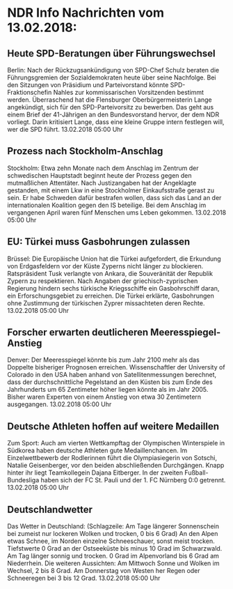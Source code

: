 # NDR Info Nachrichten vom 13.02.2018:


## Heute SPD-Beratungen über Führungswechsel
Berlin: Nach der Rückzugsankündigung von SPD-Chef Schulz beraten die Führungsgremien der Sozialdemokraten heute über seine Nachfolge. Bei den Sitzungen von Präsidium und Parteivorstand könnte SPD-Fraktionschefin Nahles zur kommissarischen Vorsitzenden bestimmt werden. Überraschend hat die Flensburger Oberbürgermeisterin Lange angekündigt, sich für den SPD-Parteivorsitz zu bewerben. Das geht aus einem Brief der 41-Jährigen an den Bundesvorstand hervor, der dem NDR vorliegt. Darin kritisiert Lange, dass eine kleine Gruppe intern festlegen will, wer die SPD führt. 13.02.2018 05:00 Uhr 

## Prozess nach Stockholm-Anschlag
Stockholm: Etwa zehn Monate nach dem Anschlag im Zentrum der schwedischen Hauptstadt beginnt heute der Prozess gegen den mutmaßlichen Attentäter. Nach Justizangaben hat der Angeklagte gestanden, mit einem Lkw in eine Stockholmer Einkaufsstraße gerast zu sein. Er habe Schweden dafür bestrafen wollen, dass sich das Land an der internationalen Koalition gegen den IS beteilige. Bei dem Anschlag im vergangenen April waren fünf Menschen ums Leben gekommen. 13.02.2018 05:00 Uhr 

## EU: Türkei muss Gasbohrungen zulassen
Brüssel: Die Europäische Union hat die Türkei aufgefordert, die Erkundung von Erdgasfeldern vor der Küste Zyperns nicht länger zu blockieren. Ratspräsident Tusk verlangte von Ankara, die Souveränität der Republik Zypern zu respektieren. Nach Angaben der griechisch-zyprischen Regierung hindern sechs türkische Kriegsschiffe ein Gasbohrschiff daran, ein Erforschungsgebiet zu erreichen. Die Türkei erklärte, Gasbohrungen ohne Zustimmung der türkischen Zyprer missachteten deren Rechte. 13.02.2018 05:00 Uhr 

## Forscher erwarten deutlicheren Meeresspiegel-Anstieg
Denver: Der Meeresspiegel könnte bis zum Jahr 2100 mehr als das Doppelte bisheriger Prognosen erreichen. Wissenschaftler der University of Colorado in den USA haben anhand von Satellitenmessungen berechnet, dass der durchschnittliche Pegelstand an den Küsten bis zum Ende des Jahrhunderts um 65 Zentimeter höher liegen könnte als im Jahr 2005. Bisher waren Experten von einem Anstieg von etwa 30 Zentimetern ausgegangen. 13.02.2018 05:00 Uhr 

## Deutsche Athleten hoffen auf weitere Medaillen
Zum Sport: Auch am vierten Wettkampftag der Olympischen Winterspiele in Südkorea haben deutsche Athleten gute Medaillenchancen. Im Einzelwettbewerb der Rodlerinnen führt die Olympiasiegerin von Sotschi, Natalie Geisenberger, vor den beiden abschließenden Durchgängen. Knapp hinter ihr liegt Teamkollegein Dajana Eitberger. In der zweiten Fußball-Bundesliga haben sich der FC St. Pauli und der 1. FC Nürnberg 0:0 getrennt. 13.02.2018 05:00 Uhr 

## Deutschlandwetter
Das Wetter in Deutschland:
(Schlagzeile: Am Tage längerer Sonnenschein bei zumeist nur lockeren Wolken und trocken, 0 bis 6 Grad) An den Alpen etwas Schnee, im Norden einzelne Schneeschauer, sonst meist trocken. Tiefstwerte 0 Grad an der Ostseeküste bis minus 10 Grad im Schwarzwald. Am Tag länger sonnig und trocken. 0 Grad im Alpenvorland bis 6 Grad am Niederrhein. Die weiteren Aussichten: Am Mittwoch Sonne und Wolken im Wechsel, 2 bis 8 Grad. Am Donnerstag von Westen her Regen oder Schneeregen bei 3 bis 12 Grad. 13.02.2018 05:00 Uhr 
